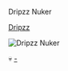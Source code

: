 Dripzz Nuker

[Dripzz](http://dripzz.cf)

![Dripzz Nuker](https://images-ext-2.discordapp.net/external/5kATVb-Hk9CS9xAftheGLo82E2vgyhGcOxm65LW9Uhk/https/cdn.upload.systems/uploads/kupvJg8G.png?width=704&height=397 'Vest')

💀
[-](https://i.pinimg.com/originals/6a/ba/e2/6abae2d1db6578ed212918737dad91d5.gif)
